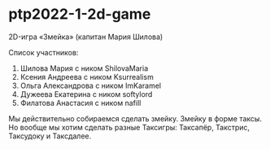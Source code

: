 # ptp2022-1-2d-game
2D-игра «Змейка» (капитан Мария Шилова)

Список участников:
1. Шилова Мария с ником ShilovaMaria
2. Ксения Андреева с ником Ksurrealism
3. Ольга Александрова с ником ImKaramel
4. Дужеева Екатерина с ником softylord
5. Филатова Анастасия с ником nafill

Мы действительно собираемся сделать змейку. Змейку в форме таксы. 
Но вообще мы хотим сделать разные Таксигры: Таксапёр, Такстрис, Таксудоку и Таксдалее.
